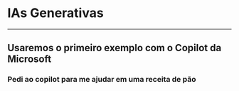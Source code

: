 # IAs  Generativas
---

## Usaremos o primeiro exemplo com o Copilot da Microsoft

### Pedi ao copilot para me ajudar em uma receita de pão
 

